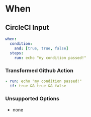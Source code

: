 # When

## CircleCI Input

```yaml
when:
  condition:
    and: [true, true, false]
  steps:
    run: echo "my condition passed!"
```

### Transformed Github Action

```yaml
- run: echo "my condition passed!"
  if: true && true && false
```

### Unsupported Options

- none

